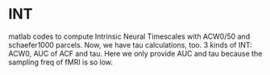 # INT
matlab codes to compute Intrinsic Neural Timescales with ACW0/50 and schaefer1000 parcels. Now, we have tau calculations, too.
3 kinds of INT: ACW0, AUC of ACF and tau. Here we only provide AUC and tau because the sampling freq of fMRI is so low. 
